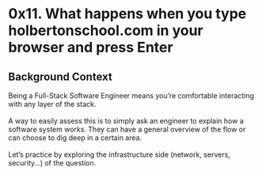 # 0x11. What happens when you type holbertonschool.com in your browser and press Enter
## Background Context
Being a Full-Stack Software Engineer means you’re comfortable interacting with any layer of the stack.\
\
A way to easily assess this is to simply ask an engineer to explain how a software system works. They can have a general overview of the flow or can choose to dig deep in a certain area.\
\
Let’s practice by exploring the infrastructure side (network, servers, security…) of the question.
